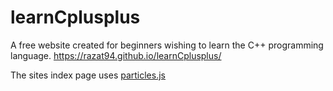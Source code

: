 # learnCplusplus

A free website created for beginners wishing to learn the C++ programming language.
https://razat94.github.io/learnCplusplus/


The sites index page uses [particles.js](https://github.com/VincentGarreau/particles.js/) 

